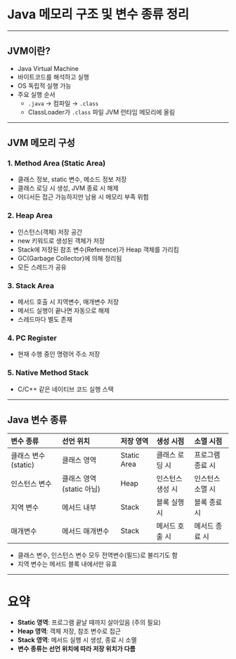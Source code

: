 
# Java 메모리 구조 및 변수 종류 정리

---

## JVM이란?

- Java Virtual Machine
- 바이트코드를 해석하고 실행
- OS 독립적 실행 가능
- 주요 실행 순서
  - `.java` → 컴파일 → `.class`
  - ClassLoader가 `.class` 파일 JVM 런타임 메모리에 올림

---

## JVM 메모리 구성

### 1. Method Area (Static Area)

- 클래스 정보, static 변수, 메소드 정보 저장
- 클래스 로딩 시 생성, JVM 종료 시 해제
- 어디서든 접근 가능하지만 남용 시 메모리 부족 위험

### 2. Heap Area

- 인스턴스(객체) 저장 공간
- new 키워드로 생성된 객체가 저장
- Stack에 저장된 참조 변수(Reference)가 Heap 객체를 가리킴
- GC(Garbage Collector)에 의해 정리됨
- 모든 스레드가 공유

### 3. Stack Area

- 메서드 호출 시 지역변수, 매개변수 저장
- 메서드 실행이 끝나면 자동으로 해제
- 스레드마다 별도 존재

### 4. PC Register

- 현재 수행 중인 명령어 주소 저장

### 5. Native Method Stack

- C/C++ 같은 네이티브 코드 실행 스택

---

## Java 변수 종류

| 변수 종류 | 선언 위치 | 저장 영역 | 생성 시점 | 소멸 시점 |
|:----------|:-----------|:----------|:---------|:---------|
| 클래스 변수 (static) | 클래스 영역 | Static Area | 클래스 로딩 시 | 프로그램 종료 시 |
| 인스턴스 변수 | 클래스 영역 (static 아님) | Heap | 인스턴스 생성 시 | 인스턴스 소멸 시 |
| 지역 변수 | 메서드 내부 | Stack | 블록 실행 시 | 블록 종료 시 |
| 매개변수 | 메서드 매개변수 | Stack | 메서드 호출 시 | 메서드 종료 시 |

- 클래스 변수, 인스턴스 변수 모두 전역변수(필드)로 불리기도 함
- 지역 변수는 메서드 블록 내에서만 유효

---

# 요약

- **Static 영역**: 프로그램 끝날 때까지 살아있음 (주의 필요)
- **Heap 영역**: 객체 저장, 참조 변수로 접근
- **Stack 영역**: 메서드 실행 시 생성, 종료 시 소멸
- **변수 종류는 선언 위치에 따라 저장 위치가 다름**
